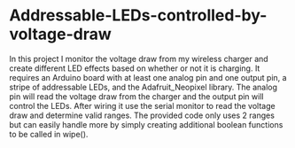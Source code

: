 # Addressable-LEDs-controlled-by-voltage-draw
In this project I monitor the voltage draw from my wireless charger and create different LED effects based on whether or not it is charging. It requires an Arduino board with at least one analog pin and one output pin, a stripe of addressable LEDs, and the Adafruit_Neopixel library. The analog pin will read the voltage draw from the charger and the output pin will control the LEDs. After wiring it use the serial monitor to read the voltage draw and determine valid ranges. The provided code only uses 2 ranges but can easily handle more by simply creating additional boolean functions to be called in wipe().
